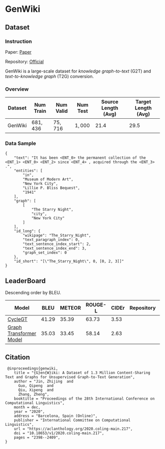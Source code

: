 # GenWiki

## Dataset

### Instruction

Paper: [Paper](https://aclanthology.org/2020.coling-main.217.pdf)

Repository: [Official](https://github.com/zhijing-jin/genwiki)

GenWiki is a large-scale dataset for *knowledge graph-to-text* (G2T) and *text-to-knowledge graph* (T2G) conversion.

### Overview

| Dataset | Num Train | Num Valid | Num Test | Source Length (Avg) | Target Length (Avg) |
| ------- | --------- | --------- | -------- | ------------------- | ------------------- |
| GenWiki | $681,436$ | $75,716$  | $1,000$  | $21.4$              | $29.5$              |

### Data Sample

```
{
    "text": "It has been <ENT_0> the permanent collection of the <ENT_1> <ENT_0> <ENT_2> since <ENT_4> , acquired through the <ENT_3> .",
    "entities": [
        "in",
        "Museum of Modern Art",
        "New York City",
        "Lillie P. Bliss Bequest",
        "1941"
    ],
    "graph": [
        [
            "The Starry Night",
            "city",
            "New York City"
        ]
    ],
    "id_long": {
        "wikipage": "The_Starry_Night",
        "text_paragraph_index": 0,
        "text_sentence_index_start": 2,
        "text_sentence_index_end": 3,
        "graph_set_index": 0
    },
    "id_short": "[\"The_Starry_Night\", 0, [0, 2, 3]]"
}
```

## LeaderBoard

Descending order by BLEU.

| Model                                                        | BLEU    | METEOR  | ROUGE-L | CIDEr  | Repository | Generated Text |
| ------------------------------------------------------------ | ------- | ------- | ------- | ------ | ---------- | -------------- |
| [CycleGT](https://aclanthology.org/2020.coling-main.217.pdf) | $41.29$ | $35.39$ | $63.73$ | $3.53$ |            |                |
| [Graph Transformer Model](https://aclanthology.org/2020.coling-main.217.pdf) | $35.03$ | $33.45$ | $58.14$ | $2.63$ |            |                |

## Citation

```
 @inproceedings{genwiki,
    title = "{G}en{W}iki: A Dataset of 1.3 Million Content-Sharing Text and Graphs for Unsupervised Graph-to-Text Generation",
    author = "Jin, Zhijing  and
      Guo, Qipeng  and
      Qiu, Xipeng  and
      Zhang, Zheng",
    booktitle = "Proceedings of the 28th International Conference on Computational Linguistics",
    month = dec,
    year = "2020",
    address = "Barcelona, Spain (Online)",
    publisher = "International Committee on Computational Linguistics",
    url = "https://aclanthology.org/2020.coling-main.217",
    doi = "10.18653/v1/2020.coling-main.217",
    pages = "2398--2409",
}
```